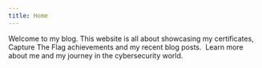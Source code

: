 ```yaml
---
title: Home
---
```

Welcome to my blog. This website is all about showcasing my certificates, Capture The Flag achievements and my recent blog posts.  Learn more about me and my journey in the cybersecurity world.
